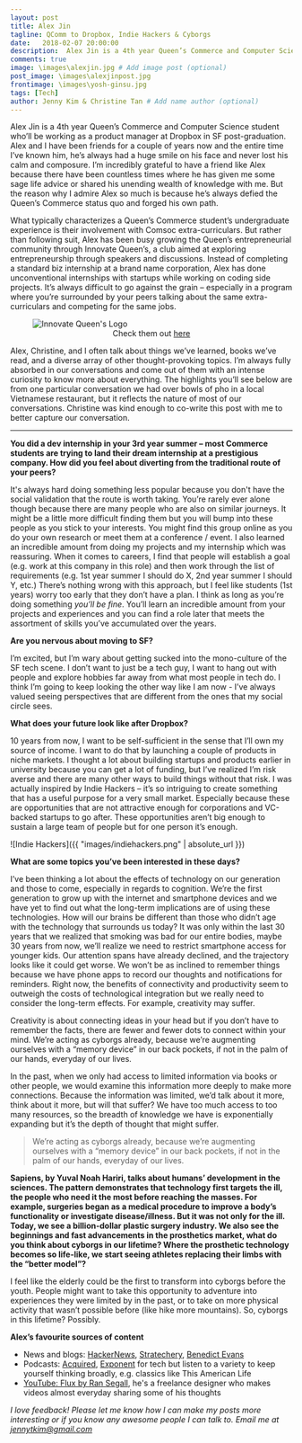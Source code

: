 ```yaml
---
layout: post
title: Alex Jin
tagline: QComm to Dropbox, Indie Hackers & Cyborgs
date:   2018-02-07 20:00:00
description:  Alex Jin is a 4th year Queen’s Commerce and Computer Science student who’ll be working as a product manager at Dropbox in SF post-graduation.  # Add post description (optional)
comments: true
image: \images\alexjin.jpg # Add image post (optional)
post_image: \images\alexjinpost.jpg
frontimage: \images\yosh-ginsu.jpg
tags: [Tech]
author: Jenny Kim & Christine Tan # Add name author (optional)
---
```

Alex Jin is a 4th year Queen’s Commerce and Computer Science student who’ll be working as a product manager at Dropbox in SF post-graduation. Alex and I have been friends for a couple of years now and the entire time I’ve known him, he’s always had a huge smile on his face and never lost his calm and composure. I’m incredibly grateful to have a friend like Alex because there have been countless times where he has given me some sage life advice or shared his unending wealth of knowledge with me. But the reason why I admire Alex so much is because he’s always defied the Queen’s Commerce status quo and forged his own path.

What typically characterizes a Queen’s Commerce student’s undergraduate experience is their involvement with Comsoc extra-curriculars. But rather than following suit, Alex has been busy growing the Queen’s entrepreneurial community through Innovate Queen’s, a club aimed at exploring entrepreneurship through speakers and discussions. Instead of completing a standard biz internship at a brand name corporation, Alex has done unconventional internships with startups while working on coding side projects. It’s always difficult to go against the grain – especially in a program where you’re surrounded by your peers talking about the same extra-curriculars and competing for the same jobs.

<figure>
  <img src="{{site.url}}/images/innovatequeens.jpg" alt="Innovate Queen's Logo"/>
  <figcaption style="text-align: center;">Check them out <a href="http://innovatequeens.com/">here</a></figcaption>
</figure>

Alex, Christine, and I often talk about things we’ve learned, books we’ve read, and a diverse array of other thought-provoking topics. I’m always fully absorbed in our conversations and come out of them with an intense curiosity to know more about everything. The highlights you’ll see below are from one particular conversation we had over bowls of pho in a local Vietnamese restaurant, but it reflects the nature of most of our conversations. Christine was kind enough to co-write this post with me to better capture our conversation.

---

**You did a dev internship in your 3rd year summer – most Commerce students are trying to land their dream internship at a prestigious company. How did you feel about diverting from the traditional route of your peers?**

It's always hard doing something less popular because you don't have the social validation that the route is worth taking. You’re rarely ever alone though because there are many people who are also on similar journeys. It might be a little more difficult finding them but you will bump into these people as you stick to your interests. You might find this group online as you do your own research or meet them at a conference / event. I also learned an incredible amount from doing my projects and my internship which was reassuring. When it comes to careers, I find that people will establish a goal (e.g. work at this company in this role) and then work through the list of requirements (e.g. 1st year summer I should do X, 2nd year summer I should Y, etc.) There’s nothing wrong with this approach, but I feel like students (1st years) worry too early that they don’t have a plan. I think as long as you’re doing something _you’ll be fine_. You’ll learn an incredible amount from your projects and experiences and you can find a role later that meets the assortment of skills you’ve accumulated over the years.


**Are you nervous about moving to SF?**

I’m excited, but I’m wary about getting sucked into the mono-culture of the SF tech scene. I don’t want to just be a tech guy, I want to hang out with people and explore hobbies far away from what most people in tech do. I think I’m going to keep looking the other way like I am now - I’ve always valued seeing perspectives that are different from the ones that my social circle sees.

**What does your future look like after Dropbox?**

10 years from now, I want to be self-sufficient in the sense that I’ll own my source of income. I want to do that by launching a couple of products in niche markets. I thought a lot about building startups and products earlier in university because you can get a lot of funding, but I’ve realized I’m risk averse and there are many other ways to build things without that risk. I was actually inspired by Indie Hackers – it’s so intriguing to create something that has a useful purpose for a very small market. Especially because these are opportunities that are not attractive enough for corporations and VC-backed startups to go after. These opportunities aren’t big enough to sustain a large team of people but for one person it’s enough.

![Indie Hackers]({{ "images/indiehackers.png" | absolute_url }})



**What are some topics you’ve been interested in these days?**

I’ve been thinking a lot about the effects of technology on our generation and those to come, especially in regards to cognition. We’re the first generation to grow up with the internet and smartphone devices and we have yet to find out what the long-term implications are of using these technologies. How will our brains be different than those who didn’t age with the technology that surrounds us today? It was only within the last 30 years that we realized that smoking was bad for our entire bodies, maybe 30 years from now, we’ll realize we need to restrict smartphone access for younger kids. Our attention spans have already declined, and the trajectory looks like it could get worse. We won’t be as inclined to remember things because we have phone apps to record our thoughts and notifications for reminders. Right now, the benefits of connectivity and productivity seem to outweigh the costs of  technological integration but we really need to consider the long-term effects. For example, creativity may suffer.

Creativity is about connecting ideas in your head but if you don’t have to remember the facts, there are fewer and fewer dots to connect within your mind. We’re acting as cyborgs already, because we’re augmenting ourselves with a “memory device” in our back pockets, if not in the palm of our hands, everyday of our lives.

In the past, when we only had access to limited information via books or other people, we would examine this information more deeply to make more connections. Because the information was limited, we’d talk about it more, think about it more, but will that suffer? We have too much access to too many resources, so the breadth of knowledge we have is exponentially expanding but it’s the depth of thought that might suffer.

> We’re acting as cyborgs already, because we’re augmenting ourselves with a “memory device” in our back pockets, if not in the palm of our hands, everyday of our lives.

**Sapiens, by Yuval Noah Hariri, talks about humans’ development in the sciences. The pattern demonstrates that technology first targets the ill, the people who need it the most before reaching the masses. For example, surgeries began as a medical procedure to improve a body’s functionality or investigate disease/illness. But it was not only for the ill. Today, we see a billion-dollar plastic surgery industry. We also see the beginnings and fast advancements in the prosthetics market, what do you think about cyborgs in our lifetime? Where the prosthetic technology becomes so life-like, we start seeing athletes replacing their limbs with the “better model”?**

I feel like the elderly could be the first to transform into cyborgs before the youth. People might want to take this opportunity to adventure into experiences they were limited by in the past, or to take on more physical activity that wasn’t possible before (like hike more mountains). So, cyborgs in this lifetime? Possibly.

**Alex’s favourite sources of content**
* News and blogs: <a href="https://news.ycombinator.com">HackerNews</a>, <a href="https://stratechery.com">Stratechery</a>, <a href="https://www.ben-evans.com/">Benedict Evans</a>
* Podcasts: <a href="http://www.acquired.fm/">Acquired</a>, <a href="http://exponent.fm/">Exponent</a> for tech but listen to a variety to keep yourself thinking broadly, e.g. classics like This American Life 
* <a href="https://www.youtube.com/channel/UCN7dywl5wDxTu1RM3eJ_h9Q">YouTube: Flux by Ran Segall</a>, he's a freelance designer who makes videos almost everyday sharing some of his thoughts

_I love feedback! Please let me know how I can make my posts more interesting or if you know any awesome people I can talk to. Email me at <a href="mailto: jennytkim@gmail.com">jennytkim@gmail.com</a>_
